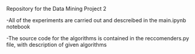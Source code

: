 Repository for the Data Mining Project 2

-All of the experiments are carried out and descreibed in the main.ipynb notebook

-The source code for the algorithms is contained in the reccomenders.py file, with description of given algorithms 
